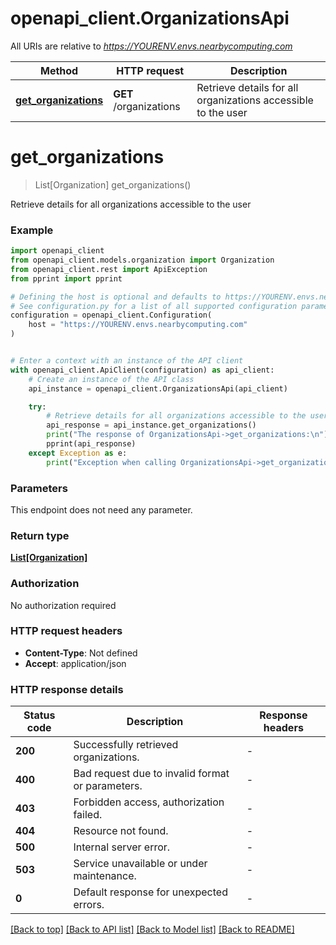 # openapi_client.OrganizationsApi

All URIs are relative to *https://YOURENV.envs.nearbycomputing.com*

Method | HTTP request | Description
------------- | ------------- | -------------
[**get_organizations**](OrganizationsApi.md#get_organizations) | **GET** /organizations | Retrieve details for all organizations accessible to the user


# **get_organizations**
> List[Organization] get_organizations()

Retrieve details for all organizations accessible to the user

### Example


```python
import openapi_client
from openapi_client.models.organization import Organization
from openapi_client.rest import ApiException
from pprint import pprint

# Defining the host is optional and defaults to https://YOURENV.envs.nearbycomputing.com
# See configuration.py for a list of all supported configuration parameters.
configuration = openapi_client.Configuration(
    host = "https://YOURENV.envs.nearbycomputing.com"
)


# Enter a context with an instance of the API client
with openapi_client.ApiClient(configuration) as api_client:
    # Create an instance of the API class
    api_instance = openapi_client.OrganizationsApi(api_client)

    try:
        # Retrieve details for all organizations accessible to the user
        api_response = api_instance.get_organizations()
        print("The response of OrganizationsApi->get_organizations:\n")
        pprint(api_response)
    except Exception as e:
        print("Exception when calling OrganizationsApi->get_organizations: %s\n" % e)
```



### Parameters

This endpoint does not need any parameter.

### Return type

[**List[Organization]**](Organization.md)

### Authorization

No authorization required

### HTTP request headers

 - **Content-Type**: Not defined
 - **Accept**: application/json

### HTTP response details

| Status code | Description | Response headers |
|-------------|-------------|------------------|
**200** | Successfully retrieved organizations. |  -  |
**400** | Bad request due to invalid format or parameters. |  -  |
**403** | Forbidden access, authorization failed. |  -  |
**404** | Resource not found. |  -  |
**500** | Internal server error. |  -  |
**503** | Service unavailable or under maintenance. |  -  |
**0** | Default response for unexpected errors. |  -  |

[[Back to top]](#) [[Back to API list]](../README.md#documentation-for-api-endpoints) [[Back to Model list]](../README.md#documentation-for-models) [[Back to README]](../README.md)

